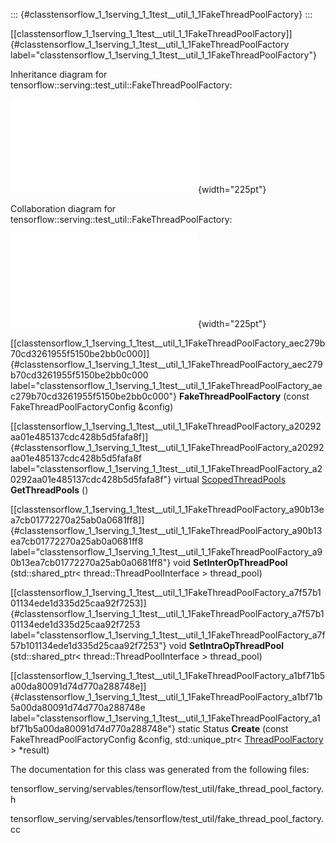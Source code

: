 ::: {#classtensorflow_1_1serving_1_1test__util_1_1FakeThreadPoolFactory}
:::

[\[classtensorflow\_1\_1serving\_1\_1test\_\_util\_1\_1FakeThreadPoolFactory\]]{#classtensorflow_1_1serving_1_1test__util_1_1FakeThreadPoolFactory
label="classtensorflow_1_1serving_1_1test__util_1_1FakeThreadPoolFactory"}

Inheritance diagram for
tensorflow::serving::test\_util::FakeThreadPoolFactory:

![image](classtensorflow_1_1serving_1_1test__util_1_1FakeThreadPoolFactory__inherit__graph.pdf){width="225pt"}

Collaboration diagram for
tensorflow::serving::test\_util::FakeThreadPoolFactory:

![image](classtensorflow_1_1serving_1_1test__util_1_1FakeThreadPoolFactory__coll__graph.pdf){width="225pt"}

[\[classtensorflow\_1\_1serving\_1\_1test\_\_util\_1\_1FakeThreadPoolFactory\_aec279b70cd3261955f5150be2bb0c000\]]{#classtensorflow_1_1serving_1_1test__util_1_1FakeThreadPoolFactory_aec279b70cd3261955f5150be2bb0c000
label="classtensorflow_1_1serving_1_1test__util_1_1FakeThreadPoolFactory_aec279b70cd3261955f5150be2bb0c000"}
**FakeThreadPoolFactory** (const FakeThreadPoolFactoryConfig &config)

[\[classtensorflow\_1\_1serving\_1\_1test\_\_util\_1\_1FakeThreadPoolFactory\_a20292aa01e485137cdc428b5d5fafa8f\]]{#classtensorflow_1_1serving_1_1test__util_1_1FakeThreadPoolFactory_a20292aa01e485137cdc428b5d5fafa8f
label="classtensorflow_1_1serving_1_1test__util_1_1FakeThreadPoolFactory_a20292aa01e485137cdc428b5d5fafa8f"}
virtual
[ScopedThreadPools](#classtensorflow_1_1serving_1_1ScopedThreadPools)
**GetThreadPools** ()

[\[classtensorflow\_1\_1serving\_1\_1test\_\_util\_1\_1FakeThreadPoolFactory\_a90b13ea7cb01772270a25ab0a0681ff8\]]{#classtensorflow_1_1serving_1_1test__util_1_1FakeThreadPoolFactory_a90b13ea7cb01772270a25ab0a0681ff8
label="classtensorflow_1_1serving_1_1test__util_1_1FakeThreadPoolFactory_a90b13ea7cb01772270a25ab0a0681ff8"}
void **SetInterOpThreadPool** (std::shared\_ptr$<$
thread::ThreadPoolInterface $>$ thread\_pool)

[\[classtensorflow\_1\_1serving\_1\_1test\_\_util\_1\_1FakeThreadPoolFactory\_a7f57b101134ede1d335d25caa92f7253\]]{#classtensorflow_1_1serving_1_1test__util_1_1FakeThreadPoolFactory_a7f57b101134ede1d335d25caa92f7253
label="classtensorflow_1_1serving_1_1test__util_1_1FakeThreadPoolFactory_a7f57b101134ede1d335d25caa92f7253"}
void **SetIntraOpThreadPool** (std::shared\_ptr$<$
thread::ThreadPoolInterface $>$ thread\_pool)

[\[classtensorflow\_1\_1serving\_1\_1test\_\_util\_1\_1FakeThreadPoolFactory\_a1bf71b5a00da80091d74d770a288748e\]]{#classtensorflow_1_1serving_1_1test__util_1_1FakeThreadPoolFactory_a1bf71b5a00da80091d74d770a288748e
label="classtensorflow_1_1serving_1_1test__util_1_1FakeThreadPoolFactory_a1bf71b5a00da80091d74d770a288748e"}
static Status **Create** (const FakeThreadPoolFactoryConfig &config,
std::unique\_ptr$<$
[ThreadPoolFactory](#classtensorflow_1_1serving_1_1ThreadPoolFactory)
$>$ $\ast$result)

The documentation for this class was generated from the following files:

tensorflow\_serving/servables/tensorflow/test\_util/fake\_thread\_pool\_factory.h

tensorflow\_serving/servables/tensorflow/test\_util/fake\_thread\_pool\_factory.cc
